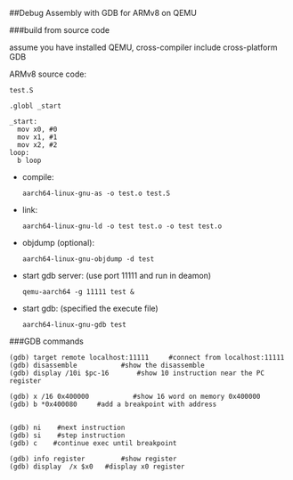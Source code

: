 ##Debug Assembly with GDB for ARMv8 on QEMU

###build from source code

assume you have installed QEMU, cross-compiler include cross-platform GDB

ARMv8 source code:

`test.S`

```
.globl _start

_start:
  mov x0, #0
  mov x1, #1
  mov x2, #2
loop:
  b loop
```

* compile:

    `aarch64-linux-gnu-as -o test.o test.S`

* link:

    `aarch64-linux-gnu-ld -o test test.o -o test test.o`

* objdump (optional):

    `aarch64-linux-gnu-objdump -d test`

* start gdb server: (use port 11111 and run in deamon)

    `qemu-aarch64 -g 11111 test &`

* start gdb:    (specified the execute file)

    `aarch64-linux-gnu-gdb test`

###GDB commands

```
(gdb) target remote localhost:11111     #connect from localhost:11111
(gdb) disassemble           #show the disassemble
(gdb) display /10i $pc-16       #show 10 instruction near the PC register

(gdb) x /16 0x400000           #show 16 word on memory 0x400000
(gdb) b *0x400080     #add a breakpoint with address


(gdb) ni    #next instruction
(gdb) si    #step instruction
(gdb) c    #continue exec until breakpoint

(gdb) info register         #show register
(gdb) display  /x $x0   #display x0 register
```







